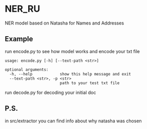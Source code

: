 # NER_RU

NER model based on Natasha for Names and Addresses

## Example

run encode.py to see how model works and encode your txt file

```
usage: encode.py [-h] [--text-path <str>]

optional arguments:
  -h, --help            show this help message and exit
  --text-path <str>, -p <str>
                        path to your test txt file
```

run decode.py for decoding your initial doc

## P.S.

in src/extractor you can find info about why natasha was chosen
